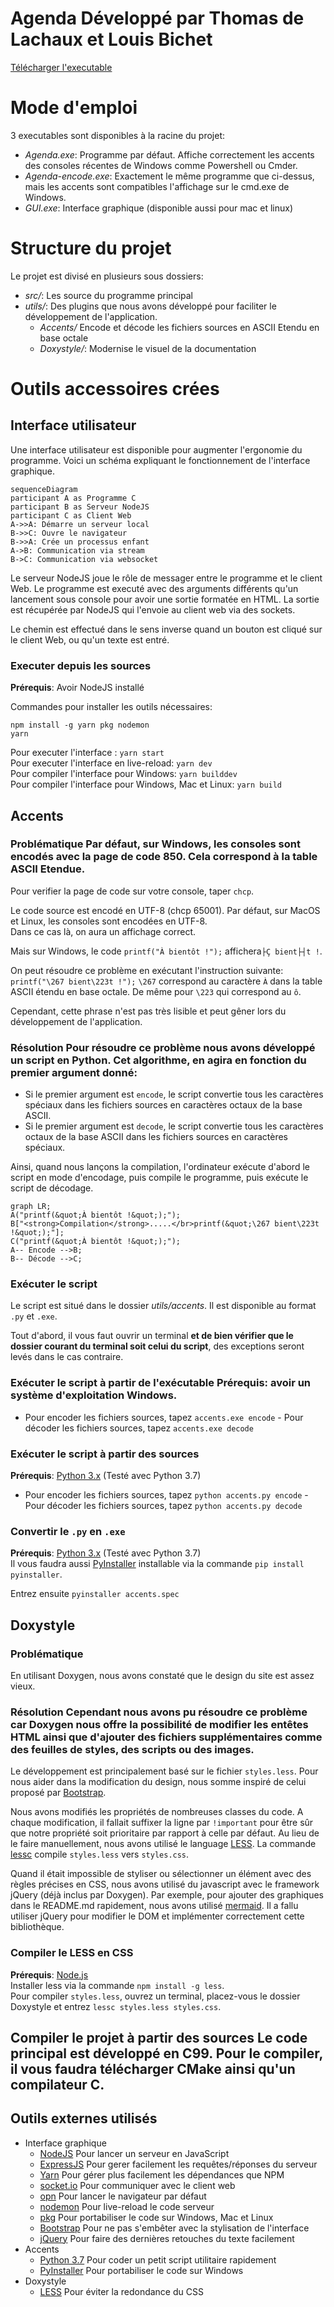 ﻿# Agenda Développé par Thomas de Lachaux et Louis Bichet      
      
[Télécharger l'executable](https://github.com/HerelAdrastel/NF05/releases/tag/v1.0)
      
 # Mode d'emploi  
  
3 executables sont disponibles à la racine du projet:   
- *Agenda.exe*: Programme par défaut. Affiche correctement les accents des consoles récentes de Windows comme Powershell ou Cmder.  
- *Agenda-encode.exe*: Exactement le même programme que ci-dessus, mais les accents sont compatibles l'affichage sur le cmd.exe de Windows.  
- *GUI.exe*: Interface graphique (disponible aussi pour mac et linux)

  
 # Structure du projet      
 Le projet est divisé en plusieurs sous dossiers:      
- *src/*: Les source du programme principal      
- *utils/*: Des plugins que nous avons développé pour faciliter le développement de l'application.      
   - *Accents/* Encode et décode les fichiers sources en ASCII Etendu en base octale      
   - *Doxystyle/*: Modernise le visuel de la documentation      
      
    
      
# Outils accessoires crées  
  
## Interface utilisateur  
Une interface utilisateur est disponible pour augmenter l'ergonomie du programme. Voici un schéma expliquant le fonctionnement de l'interface graphique.  
  
```mermaid  
sequenceDiagram  
participant A as Programme C 
participant B as Serveur NodeJS 
participant C as Client Web 
A->>A: Démarre un serveur local 
B->>C: Ouvre le navigateur 
B->>A: Crée un processus enfant 
A->B: Communication via stream 
B->C: Communication via websocket
```  
Le serveur NodeJS joue le rôle de messager entre le programme et le client Web. Le programme est executé avec des arguments différents qu'un lancement sous console pour avoir une sortie formatée en HTML. La sortie est récupérée par NodeJS qui l'envoie au client web via des sockets.  
  
Le chemin est effectué dans le sens inverse quand un bouton est cliqué sur le client Web, ou qu'un texte est entré.  
  
### Executer depuis les sources  
  
**Prérequis**: Avoir NodeJS installé  
  
Commandes pour installer les outils nécessaires:  
```  
npm install -g yarn pkg nodemon  
yarn  
```  
  
Pour executer l'interface : `yarn start`  
Pour executer l'interface en live-reload: `yarn dev`  
Pour compiler l'interface pour Windows: `yarn builddev`  
Pour compiler l'interface pour Windows, Mac et Linux: `yarn build`  
  
  
## Accents      
### Problématique Par défaut, sur Windows, les consoles sont encodés avec la page de code 850. Cela correspond à la table ASCII Etendue.     
Pour verifier la page de code sur votre console, taper `chcp`.    
    
Le code source est encodé en UTF-8 (chcp 65001). Par défaut, sur MacOS et Linux, les consoles sont encodées en UTF-8.    
Dans ce cas là, on aura un affichage correct.    
    
Mais sur Windows, le code `printf("À bientôt !");` affichera`├Ç bient├┤t !`.      
      
On peut résoudre ce problème en exécutant l'instruction suivante: `printf("\267 bient\223t !");` `\267` correspond au caractère `À` dans la table ASCII étendu en base octale. De même pour `\223` qui correspond au `ô`.       
      
Cependant, cette phrase n'est pas très lisible et peut gêner lors du développement de l'application.      
      
### Résolution Pour résoudre ce problème nous avons développé un script en Python. Cet algorithme, en agira en fonction du premier argument donné:      
- Si le premier argument est `encode`, le script convertie tous les caractères spéciaux dans les fichiers sources en caractères octaux de la base ASCII.      
- Si le premier argument est `decode`, le script convertie tous les caractères octaux de la base ASCII dans les fichiers sources en caractères spéciaux.      
      
Ainsi, quand nous lançons la compilation, l'ordinateur exécute d'abord le script en mode d'encodage, puis compile le programme, puis exécute le script de décodage.      
      
    
    
```mermaid
graph LR; 
A("printf(&quot;À bientôt !&quot;);"); 
B["<strong>Compilation</strong>.....</br>printf(&quot;\267 bient\223t !&quot;);"]; 
C("printf(&quot;À bientôt !&quot;);"); 
A-- Encode -->B; 
B-- Décode -->C;
```    
    
 ### Exécuter le script   
 Le script est situé dans le dossier *utils/accents*. Il est disponible au format `.py` et `.exe`.      
      
Tout d'abord, il vous faut ouvrir un terminal **et de bien vérifier que le dossier courant du terminal soit celui du script**, des exceptions seront levés dans le cas contraire.      
      
### Exécuter le script à partir de l'exécutable **Prérequis**: avoir un système d'exploitation Windows.      
- Pour encoder les fichiers sources, tapez `accents.exe encode` - Pour décoder les fichiers sources, tapez `accents.exe decode`      
 ### Exécuter le script à partir des sources   
 **Prérequis**: [Python 3.x](https://www.python.org) (Testé avec Python 3.7)      
- Pour encoder les fichiers sources, tapez `python accents.py encode` - Pour décoder les fichiers sources, tapez `python accents.py decode`      
 ### Convertir le `.py` en `.exe`   
 **Prérequis**: [Python 3.x](https://www.python.org) (Testé avec Python 3.7)      
Il vous faudra aussi [PyInstaller](https://www.pyinstaller.org) installable via la commande `pip install pyinstaller`.      
      
Entrez ensuite `pyinstaller accents.spec`      
 ## Doxystyle   
 ### Problématique   
 En utilisant Doxygen, nous avons constaté que le design du site est assez vieux.       
      
### Résolution Cependant nous avons pu résoudre ce problème car Doxygen nous offre la possibilité de modifier les entêtes HTML ainsi que d'ajouter des fichiers supplémentaires comme des feuilles de styles, des scripts ou des images.      
      
Le développement est principalement basé sur le fichier `styles.less`. Pour nous aider dans la modification du design, nous somme inspiré de celui proposé par [Bootstrap](https://getbootstrap.com).    
      
Nous avons modifiés les propriétés de nombreuses classes du code. A chaque modification, il fallait suffixer la ligne par `!important` pour être sûr que notre propriété soit prioritaire par rapport à celle par défaut. Au lieu de le faire manuellement, nous avons utilisé le language [LESS](http://lesscss.org). La commande [lessc](https://www.npmjs.com/package/less) compile `styles.less` vers `styles.css`.     
      
Quand il était impossible de styliser ou sélectionner un élément avec des règles précises en CSS, nous avons utilisé du javascript avec le framework jQuery (déjà inclus par Doxygen). Par exemple, pour ajouter des graphiques dans le README.md rapidement, nous avons utilisé [mermaid](https://mermaidjs.github.io). Il a fallu utiliser jQuery pour modifier le DOM et implémenter correctement cette bibliothèque.    
    
### Compiler le LESS en CSS    
 **Prérequis**: [Node.js](https://nodejs.org)    
Installer less via la commande `npm install -g less`.    
Pour compiler `styles.less`, ouvrez un terminal, placez-vous le dossier Doxystyle et entrez `lessc styles.less styles.css`.    
      
## Compiler le projet à partir des sources Le code principal est développé en C99. Pour le compiler, il vous faudra télécharger CMake ainsi qu'un compilateur C.      
  
## Outils externes utilisés  
- Interface graphique  
   - [NodeJS](https://nodejs.org)  Pour lancer un serveur en JavaScript
   - [ExpressJS](https://expressjs.com)  Pour gerer facilement les requêtes/réponses du serveur
   - [Yarn](https://yarnpkg.com)  Pour gérer plus facilement les dépendances que NPM
   - [socket.io](https://socket.io)  Pour communiquer avec le client web
   - [opn](https://github.com/sindresorhus/opn)  Pour lancer le navigateur par défaut
   - [nodemon](https://nodemon.io)  Pour live-reload le code serveur
   - [pkg](https://github.com/zeit/pkg)  Pour portabiliser le code sur Windows, Mac et Linux
   - [Bootstrap](https://getbootstrap.com)  Pour ne pas s'embêter avec la stylisation de l'interface
   - [jQuery](https://jquery.com)  Pour faire des dernières retouches du texte facilement
- Accents  
   - [Python 3.7](https://www.python.org)  Pour coder un petit script utilitaire rapidement
   - [PyInstaller](https://www.pyinstaller.org)  Pour portabiliser le code sur Windows
- Doxystyle  
   - [LESS](http://lesscss.org)  Pour éviter la redondance du CSS
   
  
    